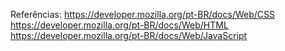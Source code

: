 Referências:
https://developer.mozilla.org/pt-BR/docs/Web/CSS
https://developer.mozilla.org/pt-BR/docs/Web/HTML
https://developer.mozilla.org/pt-BR/docs/Web/JavaScript
